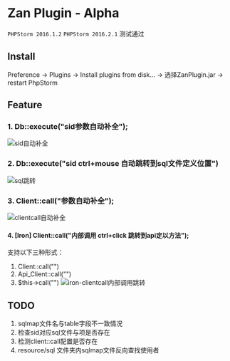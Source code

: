 # Zan Plugin - Alpha

`PHPStorm 2016.1.2` `PHPStorm 2016.2.1` 测试通过

## Install

Preference -> Plugins -> Install plugins from disk... -> 选择ZanPlugin.jar -> restart PhpStorm

## Feature

### 1. Db::execute("sid参数自动补全");
![sid自动补全](http://gitlab.qima-inc.com/php-lib/zan-ide-plugin/raw/master/screenshot/completation_db_execute.gif)

### 2. Db::execute("sid ctrl+mouse 自动跳转到sql文件定义位置")
![sql跳转](http://gitlab.qima-inc.com/php-lib/zan-ide-plugin/raw/master/screenshot/reference_sqlmap.gif)

### 3. Client::call("参数自动补全");
![clientcall自动补全](http://gitlab.qima-inc.com/php-lib/zan-ide-plugin/raw/master/screenshot/completation_client_call.gif)

#### 4. [Iron] Client::call("内部调用 ctrl+click 跳转到api定以方法");<br>
支持以下三种形式：
1. Client::call("")
2. Api_Client::call("")
3. $this->call("")
![iron-clientcall内部调用跳转]()

## TODO

1. sqlmap文件名与table字段不一致情况
2. 检查sid对应sql文件与项是否存在
3. 检测client::call配置是否存在
4. resource/sql 文件夹内sqlmap文件反向查找使用者